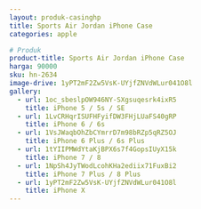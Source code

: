 ```yaml
---
layout: produk-casinghp
title: Sports Air Jordan iPhone Case
categories: apple

# Produk
product-title: Sports Air Jordan iPhone Case
harga: 90000
sku: hn-2634
image-drive: 1yPT2mF2Zw5VsK-UYjfZNVdWLur041O8l
gallery:
  - url: 1oc_sbeslpOW946NY-SXgsuqesrk4ixR5
    title: iPhone 5 / 5s / SE
  - url: 1LvCRHqrISUFHFyifDW3FHjLUaFS40gRP
    title: iPhone 6 / 6s
  - url: 1VsJWaqbOhZbCYmrrD7m98bRZp5qRZ5OJ
    title: iPhone 6 Plus / 6s Plus
  - url: 1tYIIPMWdYtaKjBPX6s7f4GopsIUyX15k
    title: iPhone 7 / 8
  - url: 1NpSh4JyTWodLcohKHa2ediix71FuxBi2
    title: iPhone 7 Plus / 8 Plus
  - url: 1yPT2mF2Zw5VsK-UYjfZNVdWLur041O8l
    title: iPhone X
---
```

